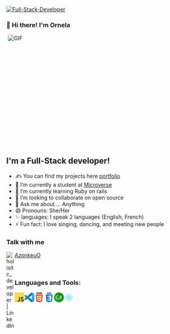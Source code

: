 <a href="https://ibb.co/dD09yjH"><img src="https://i.ibb.co/TtBX5YN/Full-Stack-Developer.png" alt="Full-Stack-Developer" border="0"  width="1000" height="300"></a>

### 👋 Hi there! I'm Ornela 
<img align="right" alt="GIF" src="https://github.com/arsentieva/arsentieva/blob/main/code.gif?raw=true" width="500" height="320" />

## I'm a Full-Stack developer!
- ✍ You can find my projects here [portfolio]()
- 🔭 I’m currently a student at [Microverse]()
- 🌱 I’m currently learning Ruby on rails 
- 👯 I’m looking to collaborate on open source
- 💬 Ask me about ... Anything
- 😄 Pronouns: She/Her
- ✨ languages: I speak 2 languages (English, French)
- ⚡ Fun fact: I love singing, dancing, and meeting new people



### Talk with me
<img align="left" alt="holisitc_developer | LinkedIn" width="22px" src="https://cdn.jsdelivr.net/npm/simple-icons@v3/icons/linkedin.svg" />[AzonkeuO]()

<br />

### Languages and Tools:
<img align="left" alt="JavaScript" width="26px" src="https://raw.githubusercontent.com/github/explore/80688e429a7d4ef2fca1e82350fe8e3517d3494d/topics/javascript/javascript.png" />
<img align="left" alt="Visual Studio Code" width="26px" src="https://raw.githubusercontent.com/github/explore/80688e429a7d4ef2fca1e82350fe8e3517d3494d/topics/visual-studio-code/visual-studio-code.png" />
<img align="left" alt="HTML5" width="26px" src="https://raw.githubusercontent.com/github/explore/80688e429a7d4ef2fca1e82350fe8e3517d3494d/topics/html/html.png" />
<img align="left" alt="CSS3" width="26px" src="https://raw.githubusercontent.com/github/explore/80688e429a7d4ef2fca1e82350fe8e3517d3494d/topics/css/css.png" />
<img align="left" alt="CSharp" width="26px" src="https://raw.githubusercontent.com/github/explore/80688e429a7d4ef2fca1e82350fe8e3517d3494d/topics/csharp/csharp.png" />
<img align="left" alt="React" width="26px" src="https://raw.githubusercontent.com/github/explore/80688e429a7d4ef2fca1e82350fe8e3517d3494d/topics/react/react.png" />

